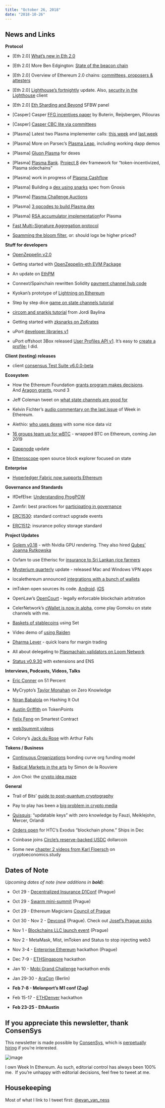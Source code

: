 ```yaml
---
title: "October 26, 2018"
date: "2018-10-26"
---
```


## News and Links

**Protocol**

- \[Eth 2.0\] [What’s new in Eth 2.0](https://t.umblr.com/redirect?z=https%3A%2F%2Fdocs.google.com%2Fdocument%2Fd%2F1rCKtLXlqddOeroUnAFU63LZ1EPIGZEyCmIZDRCwED8o%2Fedit&t=NDBhNGY0MTJmYWFmMGMzNzg4ODYyN2YyMGVmYmVkZGE4OGNiOWY2ZCxFY1Y4ZFNHZg%3D%3D&b=t%3AQ8svKXOQOFn4j1wJ-IeWRA&p=https%3A%2F%2Fwww.weekinethereum.com%2Fpost%2F179492732328%2Foctober-26-2018&m=0)  
    
- \[Eth 2.0\] More Ben Edgington: [State of the beacon chain](https://t.umblr.com/redirect?z=https%3A%2F%2Fmedia.consensys.net%2Fstate-of-ethereum-protocol-2-the-beacon-chain-c6b6a9a69129&t=MTVkMzkzNjRlMjIyOGFkMWEyYTdhOTkyZmYwMTg4YTJhMzA1ZGI1OSxFY1Y4ZFNHZg%3D%3D&b=t%3AQ8svKXOQOFn4j1wJ-IeWRA&p=https%3A%2F%2Fwww.weekinethereum.com%2Fpost%2F179492732328%2Foctober-26-2018&m=0)  
    
- \[Eth 2.0\] Overview of Ethereum 2.0 chains: [committees, proposers & attesters](https://t.umblr.com/redirect?z=https%3A%2F%2Fmedium.com%2Fnearprotocol%2Fdetailed-overview-of-ethereum-2-0-shard-chains-committees-proposers-and-attesters-a9992d2fd103&t=YTY4ZTljNTVmYTNiNTViMjU0YjJkM2M2ZTFlYmFkYWNjZjM0YjU0ZixFY1Y4ZFNHZg%3D%3D&b=t%3AQ8svKXOQOFn4j1wJ-IeWRA&p=https%3A%2F%2Fwww.weekinethereum.com%2Fpost%2F179492732328%2Foctober-26-2018&m=0)  
    
- \[Eth 2.0\] [Lighthouse’s fortnightly](https://t.umblr.com/redirect?z=https%3A%2F%2Flighthouse.sigmaprime.io%2Fupdate-02.html&t=Y2M5MmYxMTIxNGI5MjkxNzZmNWYxNGI0YjdkNzYzOWY4NTQ4YzQxNixFY1Y4ZFNHZg%3D%3D&b=t%3AQ8svKXOQOFn4j1wJ-IeWRA&p=https%3A%2F%2Fwww.weekinethereum.com%2Fpost%2F179492732328%2Foctober-26-2018&m=0) update. Also, [security in the Lighthouse](https://t.umblr.com/redirect?z=https%3A%2F%2Flighthouse.sigmaprime.io%2Ffuzzing-lighthouse.html&t=MTVlYTY3NDQ2ZWMyOTVkNDNhMDI3ZDJkOGU3NTFmOTZmNDg4ZjU2YixFY1Y4ZFNHZg%3D%3D&b=t%3AQ8svKXOQOFn4j1wJ-IeWRA&p=https%3A%2F%2Fwww.weekinethereum.com%2Fpost%2F179492732328%2Foctober-26-2018&m=0) client  
    
- \[Eth 2.0\] [Eth Sharding and Beyond](https://t.umblr.com/redirect?z=https%3A%2F%2Fwww.youtube.com%2Fwatch%3Fv%3DKOt74tuV9Nk&t=Y2FkMjJjOTRjMTM5MWUxMDFhNmJkNTM5NTgzZGI2ODQ2MjM2OWI4YyxFY1Y4ZFNHZg%3D%3D&b=t%3AQ8svKXOQOFn4j1wJ-IeWRA&p=https%3A%2F%2Fwww.weekinethereum.com%2Fpost%2F179492732328%2Foctober-26-2018&m=0) SFBW panel  
    
- \[Casper\] Casper [FFG incentives paper](https://t.umblr.com/redirect?z=https%3A%2F%2Fgithub.com%2Fdaniel-sutd%2Fcasper-paper%2Fblob%2F103521ba005c6816204d4ce9e3c2134477897f70%2Fcasper_economics_basic.pdf&t=MTlmYmJhYWZjYmNiNzU3ZDEzMTNiMzMyYTMyZTQ0ZDhmZmEyZDVjYixFY1Y4ZFNHZg%3D%3D&b=t%3AQ8svKXOQOFn4j1wJ-IeWRA&p=https%3A%2F%2Fwww.weekinethereum.com%2Fpost%2F179492732328%2Foctober-26-2018&m=0) by Buterin, Reijsbergen, Piliouras  
    
- \[Casper\] [Casper CBC lite via committees](https://t.umblr.com/redirect?z=https%3A%2F%2Fethresear.ch%2Ft%2Fcasper-cbc-lite-via-committees%2F3916&t=OWNkNmE1NzJhN2E1YWNhZDMzY2U1OTgwYWJhMWU5M2FhN2VjNWUwZCxFY1Y4ZFNHZg%3D%3D&b=t%3AQ8svKXOQOFn4j1wJ-IeWRA&p=https%3A%2F%2Fwww.weekinethereum.com%2Fpost%2F179492732328%2Foctober-26-2018&m=0)  
    
- \[Plasma\] Latest two Plasma implementer calls: [this week](https://t.umblr.com/redirect?z=https%3A%2F%2Fwww.youtube.com%2Fwatch%3Fv%3DYjTF05SeYxo&t=MmUwZjBmNGIzODIzMWIxNjQyNDQ0YTI1OTM2MTA2ZTkzNzhkOTY1NSxFY1Y4ZFNHZg%3D%3D&b=t%3AQ8svKXOQOFn4j1wJ-IeWRA&p=https%3A%2F%2Fwww.weekinethereum.com%2Fpost%2F179492732328%2Foctober-26-2018&m=0) and [last week](https://t.umblr.com/redirect?z=https%3A%2F%2Fwww.youtube.com%2Fwatch%3Fv%3D0ApUUoWYt8U&t=ZWZkZWViZDZiNDQ3MTYwZTQxNTFkYTQzOWNkOGE4NTNlNGUwNzhhNixFY1Y4ZFNHZg%3D%3D&b=t%3AQ8svKXOQOFn4j1wJ-IeWRA&p=https%3A%2F%2Fwww.weekinethereum.com%2Fpost%2F179492732328%2Foctober-26-2018&m=0)  
    
- \[Plasma\] More on Parsec’s [Plasma Leap](https://t.umblr.com/redirect?z=https%3A%2F%2Fparseclabs.org%2Fblog%2FAnnouncing-Plasma-Leap-Testnet%2F&t=NTRkNTQ3MmEwZmViNmI2MWJlZDJiZTcxMTcxZmQzNmU2Y2M3MTNhNyxFY1Y4ZFNHZg%3D%3D&b=t%3AQ8svKXOQOFn4j1wJ-IeWRA&p=https%3A%2F%2Fwww.weekinethereum.com%2Fpost%2F179492732328%2Foctober-26-2018&m=0), including working dapp demos  
    
- \[Plasma\] [Gluon Plasma](https://t.umblr.com/redirect?z=https%3A%2F%2Fethresear.ch%2Ft%2Fgluon-plasma-full-spec-for-non-custodial-exchanges%2F3931&t=NGJjMDA5M2Y4MGVlNWU4YTg5Yjk3MzZlZjgzMTcyYzk1YmM1NThiNCxFY1Y4ZFNHZg%3D%3D&b=t%3AQ8svKXOQOFn4j1wJ-IeWRA&p=https%3A%2F%2Fwww.weekinethereum.com%2Fpost%2F179492732328%2Foctober-26-2018&m=0) for dexes  
    
- \[Plasma\] [Plasma Bank](https://t.umblr.com/redirect?z=https%3A%2F%2Fethresear.ch%2Ft%2Fplasma-bank-non-custodial-payments-for-generalized-pos-sidechains%2F3923&t=ZjNhN2QyZjlkNzllOTNjZjUzYzhmYWExNTgzOGI3NTdiYjYyMzk4ZCxFY1Y4ZFNHZg%3D%3D&b=t%3AQ8svKXOQOFn4j1wJ-IeWRA&p=https%3A%2F%2Fwww.weekinethereum.com%2Fpost%2F179492732328%2Foctober-26-2018&m=0). [Project 8](https://t.umblr.com/redirect?z=https%3A%2F%2Flucidity.tech%2Fintroducing-project8%2F&t=ZTIxNzc3ZTBmOTBlZDQ1OTJjNzQ2YWM1MjZmNTBkZjQ0NjJjNmNkMCxFY1Y4ZFNHZg%3D%3D&b=t%3AQ8svKXOQOFn4j1wJ-IeWRA&p=https%3A%2F%2Fwww.weekinethereum.com%2Fpost%2F179492732328%2Foctober-26-2018&m=0) dev framework for “token-incentivized, Plasma sidechains”  
    
- \[Plasma\] work in progress of [Plasma Cashflow](https://t.umblr.com/redirect?z=https%3A%2F%2Fhackmd.io%2FDgzmJIRjSzCYvl4lUjZXNQ%3Fview&t=ZGU0Yjg0YTRkMmM3NDUwMjUyMmMzZTk3OWRhYWViZDdlZGI2OTVjNyxFY1Y4ZFNHZg%3D%3D&b=t%3AQ8svKXOQOFn4j1wJ-IeWRA&p=https%3A%2F%2Fwww.weekinethereum.com%2Fpost%2F179492732328%2Foctober-26-2018&m=0)  
    
- \[Plasma\] Building a [dex using snarks](https://t.umblr.com/redirect?z=https%3A%2F%2Fethresear.ch%2Ft%2Fbuilding-a-decentralized-exchange-using-snarks%2F3928&t=NjhkZjVlYmE0OGIxMjk3MTNmN2VmYWE1ZmI3YjM0Y2E4OGVhMzU3MyxFY1Y4ZFNHZg%3D%3D&b=t%3AQ8svKXOQOFn4j1wJ-IeWRA&p=https%3A%2F%2Fwww.weekinethereum.com%2Fpost%2F179492732328%2Foctober-26-2018&m=0) spec from Gnosis  
    
- \[Plasma\] [Plasma Challenge Auctions](https://t.umblr.com/redirect?z=https%3A%2F%2Fethresear.ch%2Ft%2Fplasma-challenge-auctions%2F3899&t=Y2QxNjA0MTI3NTM3ZDRhMGI4Y2ZmMTdlMDg5MDljNzE2NzI0MTZlOSxFY1Y4ZFNHZg%3D%3D&b=t%3AQ8svKXOQOFn4j1wJ-IeWRA&p=https%3A%2F%2Fwww.weekinethereum.com%2Fpost%2F179492732328%2Foctober-26-2018&m=0)  
    
- \[Plasma\] [3 opcodes to build Plasma dex](https://t.umblr.com/redirect?z=https%3A%2F%2Fethresear.ch%2Ft%2Fonly-3-opecodes-are-needed-to-build-dex-on-plasma-chain%2F3897&t=ZTljMTk0MDA5NzUzODgyMzRiODAxMDI0NGRlMDQzMWI5ZTEzMGYwNixFY1Y4ZFNHZg%3D%3D&b=t%3AQ8svKXOQOFn4j1wJ-IeWRA&p=https%3A%2F%2Fwww.weekinethereum.com%2Fpost%2F179492732328%2Foctober-26-2018&m=0)  
    
- \[Plasma\] [RSA accumulator implementation](https://t.umblr.com/redirect?z=https%3A%2F%2Fgithub.com%2Fmatterinc%2FRSAAccumulator%2F&t=MDZmMzlhYzk0ODU3Njc1NGZiM2YxNTYzODYxNTQ5OWI2ZWNlNjk5MCxFY1Y4ZFNHZg%3D%3D&b=t%3AQ8svKXOQOFn4j1wJ-IeWRA&p=https%3A%2F%2Fwww.weekinethereum.com%2Fpost%2F179492732328%2Foctober-26-2018&m=0)for Plasma  
    
- [Fast Multi-Signature Aggregation protocol](https://t.umblr.com/redirect?z=https%3A%2F%2Fethresear.ch%2Ft%2Ffast-multi-signature-aggregation-protocol%2F3912&t=ZmRjNzIwZTFiZDA3YzlhODJlNmRmZGEzZWQxOWEyYTEyMTYyOWIyOCxFY1Y4ZFNHZg%3D%3D&b=t%3AQ8svKXOQOFn4j1wJ-IeWRA&p=https%3A%2F%2Fwww.weekinethereum.com%2Fpost%2F179492732328%2Foctober-26-2018&m=0)  
    
- [Spamming the bloom filter](https://t.umblr.com/redirect?z=https%3A%2F%2Fmedium.com%2F%40naterush1997%2Feth-goes-bloom-filling-up-ethereums-bloom-filters-68d4ce237009&t=NjljOTJhYjI2NWZmNDBjYjcxNWQwZmUzMmZlZmU0MDQ5MDEwMTkyNyxFY1Y4ZFNHZg%3D%3D&b=t%3AQ8svKXOQOFn4j1wJ-IeWRA&p=https%3A%2F%2Fwww.weekinethereum.com%2Fpost%2F179492732328%2Foctober-26-2018&m=0), or: should logx be higher priced?  
    

**Stuff for developers**

- [OpenZeppelin v2.0](https://t.umblr.com/redirect?z=https%3A%2F%2Fblog.zeppelin.solutions%2Fannouncing-openzeppelin-2-0-afb70aaa298d&t=ODFjZDA1ZjIxMDc0OThhNDZmYzA4Y2E0MWRmNGExNmQwMGY1MmU0NyxFY1Y4ZFNHZg%3D%3D&b=t%3AQ8svKXOQOFn4j1wJ-IeWRA&p=https%3A%2F%2Fwww.weekinethereum.com%2Fpost%2F179492732328%2Foctober-26-2018&m=0)  
    
- Getting started with [OpenZeppelin-eth EVM Package](https://t.umblr.com/redirect?z=https%3A%2F%2Fblog.zeppelin.solutions%2Fgetting-started-with-openzeppelin-eth-a-new-stable-and-upgradeable-evm-package-576fb37297d0&t=NjQ2ODUyYmJhOWJlYTA1YzFiNzU1Yzk5OTFkODg1NzBkNjhhODFkZCxFY1Y4ZFNHZg%3D%3D&b=t%3AQ8svKXOQOFn4j1wJ-IeWRA&p=https%3A%2F%2Fwww.weekinethereum.com%2Fpost%2F179492732328%2Foctober-26-2018&m=0)  
    
- An update on [EthPM](https://t.umblr.com/redirect?z=https%3A%2F%2Fmedium.com%2F%40gnidan%2Fethpm-smart-contract-packages-for-developers-81c77481c491&t=MjgzOThhMzliYmU5NTFmMGIyNGQ1ODdkY2FkOWIwMmE1Y2M2NjExZixFY1Y4ZFNHZg%3D%3D&b=t%3AQ8svKXOQOFn4j1wJ-IeWRA&p=https%3A%2F%2Fwww.weekinethereum.com%2Fpost%2F179492732328%2Foctober-26-2018&m=0)  
    
- Connext/Spainchain rewritten Solidity [payment channel hub code](https://t.umblr.com/redirect?z=https%3A%2F%2Fgithub.com%2FConnextProject%2Fcontracts&t=ZmNlZjNkNmY3NDg4MWJjMzg2MTYyZmE3MGE2YzU2NTIxYzBmYjFiMCxFY1Y4ZFNHZg%3D%3D&b=t%3AQ8svKXOQOFn4j1wJ-IeWRA&p=https%3A%2F%2Fwww.weekinethereum.com%2Fpost%2F179492732328%2Foctober-26-2018&m=0)  
    
- Kyokan’s prototype of [Lightning on Ethereum](https://t.umblr.com/redirect?z=https%3A%2F%2Fgithub.com%2Fkyokan%2Fdrawbridge&t=NWE3YjJhODZhNWUzMTFlZGM5OTZlMjA1MmJiNzhmZDk1ODg2YjY4MSxFY1Y4ZFNHZg%3D%3D&b=t%3AQ8svKXOQOFn4j1wJ-IeWRA&p=https%3A%2F%2Fwww.weekinethereum.com%2Fpost%2F179492732328%2Foctober-26-2018&m=0)  
    
- Step by step dice [game on state channels tutorial](https://t.umblr.com/redirect?z=https%3A%2F%2Fmedium.com%2F%40merunasgrincalaitis%2Fhow-to-create-scalable-dapps-and-smart-contracts-in-ethereum-with-state-channels-step-by-step-14318355ba79&t=YTA3MWE0OGU4ZGZiMjA2ZDQ4NGU5YTdmZjY2Y2E3NWUwNmU2YTk1ZixFY1Y4ZFNHZg%3D%3D&b=t%3AQ8svKXOQOFn4j1wJ-IeWRA&p=https%3A%2F%2Fwww.weekinethereum.com%2Fpost%2F179492732328%2Foctober-26-2018&m=0)  
    
- [circom and snarkjs tutorial](https://t.umblr.com/redirect?z=http%3A%2F%2Fiden3.io%2Fblog%2Fcircom-and-snarkjs-tutorial.html&t=OWRkNjEwNTMzODdiOWYzOTQ4ZjAwMmEwYmNhNzlkOGJhZDU3MDhkNyxFY1Y4ZFNHZg%3D%3D&b=t%3AQ8svKXOQOFn4j1wJ-IeWRA&p=https%3A%2F%2Fwww.weekinethereum.com%2Fpost%2F179492732328%2Foctober-26-2018&m=0) from Jordi Baylina  
    
- Getting started with [zksnarks on ZoKrates](https://t.umblr.com/redirect?z=https%3A%2F%2Fblog.gnosis.pm%2Fgetting-started-with-zksnarks-zokrates-61e4f8e66bcc&t=MjQwNjYyOWIwNGQ5ODA0ZDA3YTMyYzg2ODAyNGRlYTZhMGIzOTQ2MixFY1Y4ZFNHZg%3D%3D&b=t%3AQ8svKXOQOFn4j1wJ-IeWRA&p=https%3A%2F%2Fwww.weekinethereum.com%2Fpost%2F179492732328%2Foctober-26-2018&m=0)  
    
- uPort [developer libraries v1](https://t.umblr.com/redirect?z=https%3A%2F%2Fmedium.com%2Fuport%2Freleasing-uport-developer-platform-1-0-97d6f70c5e4a&t=YzMyM2Y3NTNjMDJkZjczNDI3NTViMmI0NmQ3NDY1ZWNlOTg0NWRmYixFY1Y4ZFNHZg%3D%3D&b=t%3AQ8svKXOQOFn4j1wJ-IeWRA&p=https%3A%2F%2Fwww.weekinethereum.com%2Fpost%2F179492732328%2Foctober-26-2018&m=0)  
    
- uPort offshoot 3Box released [User Profiles API v1](https://t.umblr.com/redirect?z=https%3A%2F%2Fmedium.com%2F3box%2Fannouncing-ethereum-profiles-1-0-0-is-live-f0316e15ce23&t=OThhNjcwMjYxMzk1ZDI2N2Q3ZDhkNzI3ZDcwZjM4NzM3NWQ1YTZlZSxFY1Y4ZFNHZg%3D%3D&b=t%3AQ8svKXOQOFn4j1wJ-IeWRA&p=https%3A%2F%2Fwww.weekinethereum.com%2Fpost%2F179492732328%2Foctober-26-2018&m=0). It’s easy to [create a profile](https://t.umblr.com/redirect?z=https%3A%2F%2Falpha.3box.io%2F&t=MmI3YTQxOTkwNWQ5MmU2ZGY3OGJjOWYzYzdlMmJhZTU2ZDg3NGE1NSxFY1Y4ZFNHZg%3D%3D&b=t%3AQ8svKXOQOFn4j1wJ-IeWRA&p=https%3A%2F%2Fwww.weekinethereum.com%2Fpost%2F179492732328%2Foctober-26-2018&m=0); I did.  
    

**Client (testing) releases**  

- client [consensus Test Suite v6.0.0-beta](https://t.umblr.com/redirect?z=https%3A%2F%2Fwww.reddit.com%2Fr%2Fethereum%2Fcomments%2F9r8x36%2Frelease_v600beta1_for_ethereum_consensus_tests%2F&t=MmY4NjEyMDc4N2U3YzY4MmY5YzRlYWM0NTlhMTg0ZDlhMjQ2YjU4MyxFY1Y4ZFNHZg%3D%3D&b=t%3AQ8svKXOQOFn4j1wJ-IeWRA&p=https%3A%2F%2Fwww.weekinethereum.com%2Fpost%2F179492732328%2Foctober-26-2018&m=0)

**Ecosystem**

- How the Ethereum Foundation [grants program makes decisions](https://t.umblr.com/redirect?z=https%3A%2F%2Fblog.ethereum.org%2F2018%2F10%2F24%2Fhow-the-ethereum-foundation-grants-program-makes-decisions%2F&t=M2VhYWVlYmZhOGNiOTQ2NThlN2JlNzg4ZmRmYzMyMjBlZTk0M2IyZCxFY1Y4ZFNHZg%3D%3D&b=t%3AQ8svKXOQOFn4j1wJ-IeWRA&p=https%3A%2F%2Fwww.weekinethereum.com%2Fpost%2F179492732328%2Foctober-26-2018&m=0). And [Aragon grants](https://t.umblr.com/redirect?z=https%3A%2F%2Fblog.aragon.org%2Faragon-nest-third-round-of-grants%2F&t=YzY0MzAyOTQzNzYwN2E5NWM0MDRiNWZmZjYzNDNmZDdlZTMyOGVmMyxFY1Y4ZFNHZg%3D%3D&b=t%3AQ8svKXOQOFn4j1wJ-IeWRA&p=https%3A%2F%2Fwww.weekinethereum.com%2Fpost%2F179492732328%2Foctober-26-2018&m=0), round 3  
    
- Jeff Coleman tweet on [what state channels are good for](https://twitter.com/technocrypto/status/1054832768105041921)  
    
- Kelvin Fichter’s [audio commentary on the last issue](https://t.umblr.com/redirect?z=https%3A%2F%2Fanchor.fm%2Fkelvin-fichter%2Fepisodes%2FWeek-in-Ethereum-October-19--2018-e2eu5u&t=NTA0NjU1NDU4YmY1MzY5NWQ1ZDI5NjRkZjZmZTRlZjkwMWIzMjcxMSxFY1Y4ZFNHZg%3D%3D&b=t%3AQ8svKXOQOFn4j1wJ-IeWRA&p=https%3A%2F%2Fwww.weekinethereum.com%2Fpost%2F179492732328%2Foctober-26-2018&m=0) of Week in Ethereum.  
    
- Alethio: [who uses dexes](https://t.umblr.com/redirect?z=https%3A%2F%2Fmedium.com%2Falethio%2Fon-the-user-base-of-decentralized-exchanges-683c0b6d4e13&t=YjA1MzEwZWJlYWFlYWY5N2EzNWExMTEwZTYzMTgxNzAzMmI0NTVhZSxFY1Y4ZFNHZg%3D%3D&b=t%3AQ8svKXOQOFn4j1wJ-IeWRA&p=https%3A%2F%2Fwww.weekinethereum.com%2Fpost%2F179492732328%2Foctober-26-2018&m=0) with some nice data viz  
    
- [16 groups team up for wBTC](https://t.umblr.com/redirect?z=https%3A%2F%2Fblog.kyber.network%2Fwbtc-a-community-effort-to-bring-bitcoin-to-ethereum-b9b63e3b86e6&t=N2NkMDdjYjQ2M2VkZTgwM2VmMmRkMzE1ODAyNjUwNzg5ZmQ1ZTBlOSxFY1Y4ZFNHZg%3D%3D&b=t%3AQ8svKXOQOFn4j1wJ-IeWRA&p=https%3A%2F%2Fwww.weekinethereum.com%2Fpost%2F179492732328%2Foctober-26-2018&m=0) - wrapped BTC on Ethereum, coming Jan 2019  
    
- [Dappnode](https://t.umblr.com/redirect?z=https%3A%2F%2Fmedium.com%2F%40DAppNode%2Fadvances-in-decentralized-infrastructure-v0-1-6def6d77e7ee&t=NTI1ZjA2OWFhYWNmYTgxYTE5MzVlZTM3ZjM2ZTQ5MDIxNWM5OTQ3NixFY1Y4ZFNHZg%3D%3D&b=t%3AQ8svKXOQOFn4j1wJ-IeWRA&p=https%3A%2F%2Fwww.weekinethereum.com%2Fpost%2F179492732328%2Foctober-26-2018&m=0) update  
    
- [Etheroscope](https://t.umblr.com/redirect?z=https%3A%2F%2Fmedium.com%2Falice-si%2Fetheroscope-unleashing-smart-contract-data-part-1-a541cf74234e&t=OGM1ZTczZWU1ZGZjMjhkZjIyNzdjMGY5YWZkNzA0MWVjNDMxODJkYSxFY1Y4ZFNHZg%3D%3D&b=t%3AQ8svKXOQOFn4j1wJ-IeWRA&p=https%3A%2F%2Fwww.weekinethereum.com%2Fpost%2F179492732328%2Foctober-26-2018&m=0) open source block explorer focused on state  
    

**Enterprise**

- [Hyperledger Fabric now supports Ethereum](https://t.umblr.com/redirect?z=https%3A%2F%2Fwww.hyperledger.org%2Fblog%2F2018%2F10%2F26%2Fhyperledger-fabric-now-supports-ethereum&t=NTgwZWFiMWM5NGYzOTA0MTE4ODY2ZjMyMTU2OWY1MTNkNmFiZjU0MSxFY1Y4ZFNHZg%3D%3D&b=t%3AQ8svKXOQOFn4j1wJ-IeWRA&p=https%3A%2F%2Fwww.weekinethereum.com%2Fpost%2F179492732328%2Foctober-26-2018&m=0)

**Governance and Standards**

- IfDefElse: [Understanding ProgPOW](https://t.umblr.com/redirect?z=https%3A%2F%2Fmedium.com%2F%40ifdefelse%2Funderstanding-progpow-performance-and-tuning-d72713898db3&t=MTVhZWI4NDEyMGU3NDY3MDM3YzE4ZmYxMzVmMzJmZTI4MTczMGFkYSxFY1Y4ZFNHZg%3D%3D&b=t%3AQ8svKXOQOFn4j1wJ-IeWRA&p=https%3A%2F%2Fwww.weekinethereum.com%2Fpost%2F179492732328%2Foctober-26-2018&m=0)  
    
- Zamfir: best practices for [participating in governance](https://t.umblr.com/redirect?z=https%3A%2F%2Fmedium.com%2F%40Vlad_Zamfir%2Fhow-to-participate-in-blockchain-governance-in-good-faith-and-with-good-manners-bd4e16846434&t=NjBkNDU1ZTJhM2FlMDA5NTgwZjIxMTE4ZjRhMjJiNDhkODI1ODUyMyxFY1Y4ZFNHZg%3D%3D&b=t%3AQ8svKXOQOFn4j1wJ-IeWRA&p=https%3A%2F%2Fwww.weekinethereum.com%2Fpost%2F179492732328%2Foctober-26-2018&m=0)  
    
- [ERC1530](https://t.umblr.com/redirect?z=https%3A%2F%2Fgithub.com%2Fethereum%2FEIPs%2Fissues%2F1530&t=YWYwMmQ1OTVjYjNlZmE5NjBhNDc1ODZmYTZhZGFmNDE2ZTc1NzZkZCxFY1Y4ZFNHZg%3D%3D&b=t%3AQ8svKXOQOFn4j1wJ-IeWRA&p=https%3A%2F%2Fwww.weekinethereum.com%2Fpost%2F179492732328%2Foctober-26-2018&m=0): standard contract upgrade events  
    
- [ERC1512](https://t.umblr.com/redirect?z=https%3A%2F%2Fgithub.com%2Fethereum%2FEIPs%2Fpull%2F1512&t=NmY1ZGZjMDhhY2Y0ZWMxMjkyZDk5ZjIxZTg0ODUxOTNiZDRjZDg1ZCxFY1Y4ZFNHZg%3D%3D&b=t%3AQ8svKXOQOFn4j1wJ-IeWRA&p=https%3A%2F%2Fwww.weekinethereum.com%2Fpost%2F179492732328%2Foctober-26-2018&m=0): insurance policy storage standard  
    

**Project Updates**

- [Golem v0.18](https://t.umblr.com/redirect?z=https%3A%2F%2Fblog.golemproject.net%2Fbrass-golem-beta-0-18-0-ddd916007e9c&t=ZDM4YmVhOGE5MmYzYzIxMzVlZmUyMWI4NjhlYTFmNTJmOTNiODhiOSxFY1Y4ZFNHZg%3D%3D&b=t%3AQ8svKXOQOFn4j1wJ-IeWRA&p=https%3A%2F%2Fwww.weekinethereum.com%2Fpost%2F179492732328%2Foctober-26-2018&m=0) - with Nvidia GPU rendering. They also hired [Qubes’ Joanna Rutkowska](https://t.umblr.com/redirect?z=https%3A%2F%2Fblog.golemproject.net%2Fjoanna-rutkowska-joins-golem-as-chief-strategy-security-officer-13f12f0c11c0&t=ZTk2NTViNzNhMDFkNzFlMDg2YTc3ZWY2MmM5MzdjYzk2YjMwMTVjZixFY1Y4ZFNHZg%3D%3D&b=t%3AQ8svKXOQOFn4j1wJ-IeWRA&p=https%3A%2F%2Fwww.weekinethereum.com%2Fpost%2F179492732328%2Foctober-26-2018&m=0)  
    
- Oxfam to use Etherisc for [insurance to Sri Lankan rice farmers](https://t.umblr.com/redirect?z=https%3A%2F%2Fwww.coindesk.com%2Fglobal-charity-oxfam-will-use-ethereum-to-deliver-microinsurance%2F&t=MTYxMDQyZDRkYWI4ZGQzYTM2NzZmYzdhZGY3ZDk1NDgyZTIwOTAzNyxFY1Y4ZFNHZg%3D%3D&b=t%3AQ8svKXOQOFn4j1wJ-IeWRA&p=https%3A%2F%2Fwww.weekinethereum.com%2Fpost%2F179492732328%2Foctober-26-2018&m=0)  
    
- [Mysterium quarterly](https://t.umblr.com/redirect?z=https%3A%2F%2Fmedium.com%2Fmysterium-network%2Fwe-have-exciting-updates-from-q3-2018-7d4199c436d2&t=ZjVhMTZhYzA2OWQzODAxMmNiNjhiOWU5ZjIxNTA0YWQ0OWIzMjhiZSxFY1Y4ZFNHZg%3D%3D&b=t%3AQ8svKXOQOFn4j1wJ-IeWRA&p=https%3A%2F%2Fwww.weekinethereum.com%2Fpost%2F179492732328%2Foctober-26-2018&m=0) update - released Mac and Windows VPN apps  
    
- localethereum announced [integrations with a bunch of wallets](https://t.umblr.com/redirect?z=https%3A%2F%2Fblog.localethereum.com%2Flocalethereum-integrates-with-wallets%2F&t=YzJjY2Q4YjQ2NzFhMGU1MjlkM2FhN2JiNDkwYTM4OTBkY2YzNmI5YSxFY1Y4ZFNHZg%3D%3D&b=t%3AQ8svKXOQOFn4j1wJ-IeWRA&p=https%3A%2F%2Fwww.weekinethereum.com%2Fpost%2F179492732328%2Foctober-26-2018&m=0)  
    
- imToken open sources its code. [Android](https://t.umblr.com/redirect?z=https%3A%2F%2Fgithub.com%2Fconsenlabs%2Ftoken-core-android&t=OGY5N2I3MDA1NzkwYTJlY2ZlODNkMTA4ZWYyZGQ4NjgyN2NhYjNlNSxFY1Y4ZFNHZg%3D%3D&b=t%3AQ8svKXOQOFn4j1wJ-IeWRA&p=https%3A%2F%2Fwww.weekinethereum.com%2Fpost%2F179492732328%2Foctober-26-2018&m=0). [iOS](https://t.umblr.com/redirect?z=https%3A%2F%2Fgithub.com%2Fconsenlabs%2Ftoken-core-ios&t=YjkxNmJlMzIyMWQ3Y2QzNjZlZTc2MjE5YTI1MzY0MGJmMDgzMGM4MixFY1Y4ZFNHZg%3D%3D&b=t%3AQ8svKXOQOFn4j1wJ-IeWRA&p=https%3A%2F%2Fwww.weekinethereum.com%2Fpost%2F179492732328%2Foctober-26-2018&m=0)  
    
- OpenLaw’s [OpenCourt](https://t.umblr.com/redirect?z=https%3A%2F%2Fmedia.consensys.net%2Fopencourt-legally-enforceable-blockchain-based-arbitration-3d7147dbb56f&t=M2RiYzgzMDYxYmMxY2RkMWQ5YzM1YTcxNGJjNjZiMGM1YjQ0YTNlMSxFY1Y4ZFNHZg%3D%3D&b=t%3AQ8svKXOQOFn4j1wJ-IeWRA&p=https%3A%2F%2Fwww.weekinethereum.com%2Fpost%2F179492732328%2Foctober-26-2018&m=0) - legally enforcable blockchain arbitration  
    
- CelerNetwork’s [cWallet is now in alpha](https://t.umblr.com/redirect?z=https%3A%2F%2Fmedium.com%2F%40CelerNetwork%2F1000x-faster-blockchain-games-with-generalized-state-channel-try-it-today-on-cwallet-62a1cf809c94&t=MjUyZGU0YmFlNzllNGEzYzc1OTE3M2MzYmNkYWFjMmRlN2UxYzdiMyxFY1Y4ZFNHZg%3D%3D&b=t%3AQ8svKXOQOFn4j1wJ-IeWRA&p=https%3A%2F%2Fwww.weekinethereum.com%2Fpost%2F179492732328%2Foctober-26-2018&m=0), come play Gomoku on state channels with me.  
    
- [Baskets of stablecoins](https://t.umblr.com/redirect?z=https%3A%2F%2Fmedium.com%2Fset-protocol%2Fstablecoin-diversification-using-set-863dcf3e7bbd&t=MWFjYmViMzRmNjJkNjkzZjhkYjMyOWMyYWIwZGU3YmIwNzk3MDVlMCxFY1Y4ZFNHZg%3D%3D&b=t%3AQ8svKXOQOFn4j1wJ-IeWRA&p=https%3A%2F%2Fwww.weekinethereum.com%2Fpost%2F179492732328%2Foctober-26-2018&m=0) using Set  
    
- Video demo of [using Raiden](https://t.umblr.com/redirect?z=https%3A%2F%2Fwww.youtube.com%2Fwatch%3Ftime_continue%3D87%26v%3DASWeFdHDK-E&t=NTY1ODVlM2M5MGYzZmJkZTRlM2UyZjgwNTZkOTJkYTBiNGYzM2ZkOCxFY1Y4ZFNHZg%3D%3D&b=t%3AQ8svKXOQOFn4j1wJ-IeWRA&p=https%3A%2F%2Fwww.weekinethereum.com%2Fpost%2F179492732328%2Foctober-26-2018&m=0)  
    
- [Dharma Lever](https://t.umblr.com/redirect?z=https%3A%2F%2Flever.dharma.io%2F&t=MGQxNzQ2YzJmYjhjZDA3MjRjNGQxNTJiMThlNmE0MTg0MTcwYTliNSxFY1Y4ZFNHZg%3D%3D&b=t%3AQ8svKXOQOFn4j1wJ-IeWRA&p=https%3A%2F%2Fwww.weekinethereum.com%2Fpost%2F179492732328%2Foctober-26-2018&m=0) - quick loans for margin trading  
    
- All about delegating to [Plasmachain validators on Loom Network](https://t.umblr.com/redirect?z=https%3A%2F%2Fmedium.com%2Floom-network%2Fhow-you-can-become-a-plasmachain-delegator-and-help-put-the-d-in-dpos-75177a4bac99&t=OWNiNjFhODNhYmEyY2E3NjhiNThiZGEzNDcyMjI1YTY2YTlmNzNiZixFY1Y4ZFNHZg%3D%3D&b=t%3AQ8svKXOQOFn4j1wJ-IeWRA&p=https%3A%2F%2Fwww.weekinethereum.com%2Fpost%2F179492732328%2Foctober-26-2018&m=0)  
    
- [Status v0.9.30](https://t.umblr.com/redirect?z=https%3A%2F%2Four.status.im%2Fv0-9-30-release-extensions-ens-security%2F&t=M2NkOGJmMjkwNzk4OGVlZjRhMzJhMGM5NjgxYTFhMzZlMzcyZTJjNixFY1Y4ZFNHZg%3D%3D&b=t%3AQ8svKXOQOFn4j1wJ-IeWRA&p=https%3A%2F%2Fwww.weekinethereum.com%2Fpost%2F179492732328%2Foctober-26-2018&m=0) with extensions and ENS  
    

**Interviews, Podcasts, Videos, Talks**

- [Eric Conner](https://t.umblr.com/redirect?z=https%3A%2F%2Fitunes.apple.com%2Fus%2Fpodcast%2F51percent-crypto-research-podcast%2Fid1438148082%3Fmt%3D2%23&t=ODQyZmJhZDc3NzYzOWI5OTgxNDg0ZDEyZmQxM2JkMjYxZTM3MjhiZixFY1Y4ZFNHZg%3D%3D&b=t%3AQ8svKXOQOFn4j1wJ-IeWRA&p=https%3A%2F%2Fwww.weekinethereum.com%2Fpost%2F179492732328%2Foctober-26-2018&m=0) on 51 Percent  
    
- MyCrypto’s [Taylor Monahan](https://t.umblr.com/redirect?z=https%3A%2F%2Fwww.zeroknowledge.fm%2F48&t=NDlkM2RjOWYzMTBhY2I5OWQ2MmFlNWI3NWFjYWYxZWIzMDZjZWVmNCxFY1Y4ZFNHZg%3D%3D&b=t%3AQ8svKXOQOFn4j1wJ-IeWRA&p=https%3A%2F%2Fwww.weekinethereum.com%2Fpost%2F179492732328%2Foctober-26-2018&m=0) on Zero Knowledge  
    
- [Niran Babalola](https://t.umblr.com/redirect?z=https%3A%2F%2Fthebitcoinpodcast.com%2Fhashing-it-out-28%2F&t=MDM1YjcyMTdhNzVlNTM1ZGNkOTMyMDQzNzkwYTI5ZWI0ZTVmOTljMixFY1Y4ZFNHZg%3D%3D&b=t%3AQ8svKXOQOFn4j1wJ-IeWRA&p=https%3A%2F%2Fwww.weekinethereum.com%2Fpost%2F179492732328%2Foctober-26-2018&m=0) on Hashing It Out  
    
- [Austin Griffith](https://t.umblr.com/redirect?z=https%3A%2F%2Fsoundcloud.com%2Ftokenpoints%2F1-austin-griffith&t=ODUwYjQ1NzUzMzM2OTViMTI1YWZiMTM5NmQ1YmFjYmY4NTRlMDAyNyxFY1Y4ZFNHZg%3D%3D&b=t%3AQ8svKXOQOFn4j1wJ-IeWRA&p=https%3A%2F%2Fwww.weekinethereum.com%2Fpost%2F179492732328%2Foctober-26-2018&m=0) on TokenPoints  
    
- [Felix Feng](https://t.umblr.com/redirect?z=https%3A%2F%2Fwww.thesmartestcontract.com%2F23&t=MmQ2NDMxODgyZTEzNzljNTFmNjNkMzM3ZGQ4ZDZmNzFiMWQ2YjNjMixFY1Y4ZFNHZg%3D%3D&b=t%3AQ8svKXOQOFn4j1wJ-IeWRA&p=https%3A%2F%2Fwww.weekinethereum.com%2Fpost%2F179492732328%2Foctober-26-2018&m=0) on Smartest Contract  
    
- [web3summit videos](https://t.umblr.com/redirect?z=https%3A%2F%2Fwww.youtube.com%2Fwatch%3Fv%3DNNhJYo9g8nQ%26list%3DPLxVihxZC42nHlc7J-UqeS-asagbehBeh3&t=NzMyMmZiMDBhMjJkZmU5ZGMxMDFhZWMyMDUyZGVlYmJjYjgwY2VmMixFY1Y4ZFNHZg%3D%3D&b=t%3AQ8svKXOQOFn4j1wJ-IeWRA&p=https%3A%2F%2Fwww.weekinethereum.com%2Fpost%2F179492732328%2Foctober-26-2018&m=0)  
    
- Colony’s [Jack du Rose](https://t.umblr.com/redirect?z=https%3A%2F%2Fsoundcloud.com%2Farthurfalls%2Fthe-third-web-10-jack-du-rose-colony-coase&t=ZjYxZTg2MmRlYzQ1MDkyZjIxMjUzY2JkMTM3YWZlYmE1ZGQ0OTI2MCxFY1Y4ZFNHZg%3D%3D&b=t%3AQ8svKXOQOFn4j1wJ-IeWRA&p=https%3A%2F%2Fwww.weekinethereum.com%2Fpost%2F179492732328%2Foctober-26-2018&m=0) with Arthur Falls  
    

**Tokens / Business**

- [Continuous Organizations](https://t.umblr.com/redirect?z=https%3A%2F%2Fmedium.com%2F%40thibauld%2Fintroducing-continuous-organizations-22ad9d1f63b7&t=NTg0NmJjZDBiMWYyNGE0OTU4NGNjODRkOGFkMGQ2OGRlZDg3YjkyNixFY1Y4ZFNHZg%3D%3D&b=t%3AQ8svKXOQOFn4j1wJ-IeWRA&p=https%3A%2F%2Fwww.weekinethereum.com%2Fpost%2F179492732328%2Foctober-26-2018&m=0) bonding curve org funding model  
    
- [Radical Markets in the arts](https://t.umblr.com/redirect?z=https%3A%2F%2Fmedium.com%2F%40simondlr%2Fradical-markets-in-the-arts-13c27d3b7283&t=YjJhOTM2Y2EzY2M2Y2Q4MDAzOWNjZTg2ZTJlZjVlYjM4MmViNGZhMCxFY1Y4ZFNHZg%3D%3D&b=t%3AQ8svKXOQOFn4j1wJ-IeWRA&p=https%3A%2F%2Fwww.weekinethereum.com%2Fpost%2F179492732328%2Foctober-26-2018&m=0) by Simon de la Rouviere  
    
- Jon Choi: the [crypto idea maze](https://t.umblr.com/redirect?z=https%3A%2F%2Fjonchoi.com%2Fcryptoideamaze%2F&t=Yjc5MDU1NzRjZDVhYzg3ZTVhMzBjZDg0ZDJkMjAwZmY3MWJkYmQyZSxFY1Y4ZFNHZg%3D%3D&b=t%3AQ8svKXOQOFn4j1wJ-IeWRA&p=https%3A%2F%2Fwww.weekinethereum.com%2Fpost%2F179492732328%2Foctober-26-2018&m=0)  
    

**General**

- Trail of Bits’ [guide to post-quantum cryptography](https://t.umblr.com/redirect?z=https%3A%2F%2Fblog.trailofbits.com%2F2018%2F10%2F22%2Fa-guide-to-post-quantum-cryptography%2F&t=Yzk1YWJiNmI0MzgzNDIyNDQyMGFjZmJlM2E5Y2VmMzMwM2FkYmRkZSxFY1Y4ZFNHZg%3D%3D&b=t%3AQ8svKXOQOFn4j1wJ-IeWRA&p=https%3A%2F%2Fwww.weekinethereum.com%2Fpost%2F179492732328%2Foctober-26-2018&m=0)  
    
- Pay to play has been a [big problem in crypto media](https://t.umblr.com/redirect?z=https%3A%2F%2Fbreakermag.com%2Fwe-asked-crypto-news-outlets-if-theyd-take-money-to-cover-a-project-more-than-half-said-yes%2F&t=NmQ0YWI2NTliZDVmYWYzYjkwMGIyMDY2MTA5MjEyM2RjNjg2MGUwYSxFY1Y4ZFNHZg%3D%3D&b=t%3AQ8svKXOQOFn4j1wJ-IeWRA&p=https%3A%2F%2Fwww.weekinethereum.com%2Fpost%2F179492732328%2Foctober-26-2018&m=0)  
    
- [Quisquis](https://t.umblr.com/redirect?z=https%3A%2F%2Feprint.iacr.org%2F2018%2F990.pdf&t=OTE2MGYwMjg0ODcyZGE4NjQ0Yjg5ZjQ2MzY2MTQ3NjhiMGRlYzkxZixFY1Y4ZFNHZg%3D%3D&b=t%3AQ8svKXOQOFn4j1wJ-IeWRA&p=https%3A%2F%2Fwww.weekinethereum.com%2Fpost%2F179492732328%2Foctober-26-2018&m=0): “updatable keys” with zero knowledge by Fauzi, Meiklejohn, Mercer, Orlandi  
    
- [Orders open](https://t.umblr.com/redirect?z=https%3A%2F%2Fwww.htcexodus.com%2Fus%2F&t=ZmYwZjFlYWYyMDQwMWE5YjI0NTI4NDgxZTY3NGJmYWJhOWRhNWFmMixFY1Y4ZFNHZg%3D%3D&b=t%3AQ8svKXOQOFn4j1wJ-IeWRA&p=https%3A%2F%2Fwww.weekinethereum.com%2Fpost%2F179492732328%2Foctober-26-2018&m=0) for HTC’s Exodus “blockchain phone.” Ships in Dec  
    
- Coinbase joins [Circle’s reserve-backed USDC](https://t.umblr.com/redirect?z=https%3A%2F%2Fblog.coinbase.com%2Fcoinbase-and-circle-announce-the-launch-of-usdc-a-digital-dollar-2cd6548d237&t=NjAxMDFjZjJiNWMxOGI1OTA4MDZiMGI5YjI1OWQwZjlkNTQ3Mjk5NixFY1Y4ZFNHZg%3D%3D&b=t%3AQ8svKXOQOFn4j1wJ-IeWRA&p=https%3A%2F%2Fwww.weekinethereum.com%2Fpost%2F179492732328%2Foctober-26-2018&m=0) dollarcoin  
    
- Some new [chapter 2 videos from Karl Floersch](https://t.umblr.com/redirect?z=https%3A%2F%2Fwww.youtube.com%2Fchannel%2FUCGagQMCWglF-oGt8HKZfHNg&t=OWRhZDliMGJmY2M4OGYzNzcwMmM4OTE2ZWRlYWMxYmNiY2MzYjJmNSxFY1Y4ZFNHZg%3D%3D&b=t%3AQ8svKXOQOFn4j1wJ-IeWRA&p=https%3A%2F%2Fwww.weekinethereum.com%2Fpost%2F179492732328%2Foctober-26-2018&m=0) on cryptoeconomics.study  
    

## Dates of Note

_Upcoming dates of note (new additions in **bold**)_:

- Oct 29 - [Decentralized Insurance D1Conf](https://t.umblr.com/redirect?z=https%3A%2F%2Fd1conf.com%2F&t=MGRkMDIxOTUyN2UyN2ZmZDI4NzhlOWJkMjAzZjE3YzI1N2FjMGMyMCxFY1Y4ZFNHZg%3D%3D&b=t%3AQ8svKXOQOFn4j1wJ-IeWRA&p=https%3A%2F%2Fwww.weekinethereum.com%2Fpost%2F179492732328%2Foctober-26-2018&m=0) (Prague)  
    
- Oct 29 - [Swarm mini-summit](https://t.umblr.com/redirect?z=https%3A%2F%2Four.status.im%2Fswarm-mini-summit-at-the-national-house-smichov%2F&t=ZmY3MTBlMGFjNGRiZDg5ZjY5MTQxODFjYTg4YjA1NjdmMzljOTg0NyxFY1Y4ZFNHZg%3D%3D&b=t%3AQ8svKXOQOFn4j1wJ-IeWRA&p=https%3A%2F%2Fwww.weekinethereum.com%2Fpost%2F179492732328%2Foctober-26-2018&m=0) (Prague)  
    
- Oct 29 - Ethereum Magicians [Council of Prague](https://t.umblr.com/redirect?z=https%3A%2F%2Fwww.picatic.com%2Fethmagicians-prague-2018&t=Y2M3NzEzZWE1YWZmMmNhMzBlYjRkNzEwZWQzMmYzZWEzNjNkOTQ1OCxFY1Y4ZFNHZg%3D%3D&b=t%3AQ8svKXOQOFn4j1wJ-IeWRA&p=https%3A%2F%2Fwww.weekinethereum.com%2Fpost%2F179492732328%2Foctober-26-2018&m=0)  
    
- Oct 30 - Nov 2 - [Devcon4](https://t.umblr.com/redirect?z=https%3A%2F%2Fdevcon.ethereum.org%2F&t=M2FlM2UwZWVjYmZiZmI5ZTMwN2U1M2VlZGQwODA4MGU4YzM4MGM5ZCxFY1Y4ZFNHZg%3D%3D&b=t%3AQ8svKXOQOFn4j1wJ-IeWRA&p=https%3A%2F%2Fwww.weekinethereum.com%2Fpost%2F179492732328%2Foctober-26-2018&m=0) (Prague). Check out [Josef’s Prague picks](https://t.umblr.com/redirect?z=https%3A%2F%2Fwww.google.com%2Fmaps%2Fd%2Fu%2F0%2Fviewer%3Fmid%3D1kuXwf3nWF06App9evM87BTzPGA9U-6Rz%26ll%3D50.05771647696363%252C14.43603214999996%26z%3D3&t=ZjA3ZjBlYmQzZWEwNGE5ZDMwMzQxZTY5ZjlhYmJlYTlmNDA0M2FlMyxFY1Y4ZFNHZg%3D%3D&b=t%3AQ8svKXOQOFn4j1wJ-IeWRA&p=https%3A%2F%2Fwww.weekinethereum.com%2Fpost%2F179492732328%2Foctober-26-2018&m=0)  
    
- Nov 1 - [Blockchains LLC launch event](https://twitter.com/BlockchainsLLC/status/1051995144579252224) (Prague)  
    
- Nov 2 - MetaMask, Mist, imToken and Status to stop injecting web3  
    
- Nov 3-4 - [Enterprise Ethereum](https://t.umblr.com/redirect?z=https%3A%2F%2Fpegasys.tech%2Fhackathon%2F&t=NDM5MWIzNWE4OGJmYzIxYjMzYzgyMjMwZDk2ZDEzMDExMDgwYTU4MixFY1Y4ZFNHZg%3D%3D&b=t%3AQ8svKXOQOFn4j1wJ-IeWRA&p=https%3A%2F%2Fwww.weekinethereum.com%2Fpost%2F179492732328%2Foctober-26-2018&m=0) hackathon (Prague)  
    
- Dec 7-9 - [ETHSingapore](https://t.umblr.com/redirect?z=https%3A%2F%2Fethsingapore.co%2F&t=NTA1NDRjN2I0NmVhNGI5MjI5Yjg0YWQyOWM3M2EwMmRiZjQ3NGZjZCxFY1Y4ZFNHZg%3D%3D&b=t%3AQ8svKXOQOFn4j1wJ-IeWRA&p=https%3A%2F%2Fwww.weekinethereum.com%2Fpost%2F179492732328%2Foctober-26-2018&m=0) hackathon  
    
- Jan 10 - [Mobi Grand Challenge](https://t.umblr.com/redirect?z=https%3A%2F%2Fmobihacks.devpost.com%2F&t=MzUyYjFhN2I3YzI3NDQ5NWVlMjJhMTZmYjA0MGRmZDMzMjU1NTg0MyxFY1Y4ZFNHZg%3D%3D&b=t%3AQ8svKXOQOFn4j1wJ-IeWRA&p=https%3A%2F%2Fwww.weekinethereum.com%2Fpost%2F179492732328%2Foctober-26-2018&m=0) hackathon ends  
    
- Jan 29-30 - [AraCon](https://t.umblr.com/redirect?z=https%3A%2F%2Fblog.aragon.org%2Fannouncing-aracon-the-aragon-conference%2F&t=OTBhZjVjNzMzNjVhM2VkOTkzMWIzYTcyZDljMDI0MjJiMWY1MmY4ZixFY1Y4ZFNHZg%3D%3D&b=t%3AQ8svKXOQOFn4j1wJ-IeWRA&p=https%3A%2F%2Fwww.weekinethereum.com%2Fpost%2F179492732328%2Foctober-26-2018&m=0) (Berlin)  
    
- **Feb 7-8 - Melonport’s M1 conf (Zug)**  
    
- Feb 15-17 - [ETHDenver](https://t.umblr.com/redirect?z=https%3A%2F%2Fwww.ethdenver.com%2F&t=MjVlNGVhMWM5NGEzNzcxYjcyMjVhMzU4ZTlkOTA4N2Y0ZWY2ZDMzNCxFY1Y4ZFNHZg%3D%3D&b=t%3AQ8svKXOQOFn4j1wJ-IeWRA&p=https%3A%2F%2Fwww.weekinethereum.com%2Fpost%2F179492732328%2Foctober-26-2018&m=0) hackathon  
    
- **Feb 23-25 - EthAustin**  
    

## If you appreciate this newsletter, thank ConsenSys

This newsletter is made possible by [ConsenSys](https://t.umblr.com/redirect?z=https%3A%2F%2Fconsensys.net%2F&t=NWFhYzQwNDQ4M2Y5YzQyZTA3MWNiZThmODE4ZGMxODA1ZDJmODI0YSxFY1Y4ZFNHZg%3D%3D&b=t%3AQ8svKXOQOFn4j1wJ-IeWRA&p=https%3A%2F%2Fwww.weekinethereum.com%2Fpost%2F179492732328%2Foctober-26-2018&m=0), which is [perpetually hiring](https://t.umblr.com/redirect?z=http%3A%2F%2Fgrnh.se%2Fslxih51&t=MTM5MzE4MDkyNDFhMWI4NTA5ZDJkYjZiM2M2MmIwZDQzYTRiZDE4ZixFY1Y4ZFNHZg%3D%3D&b=t%3AQ8svKXOQOFn4j1wJ-IeWRA&p=https%3A%2F%2Fwww.weekinethereum.com%2Fpost%2F179492732328%2Foctober-26-2018&m=0) if you’re interested.  
  

![image](https://66.media.tumblr.com/e25d646c06cd8f6f4de08c91d301ee95/tumblr_inline_ph9wb5XjWb1rxca3y_250.jpg)

  
I own Week In Ethereum. As such, editorial control has always been 100% me.  If you’re unhappy with editorial decisions, feel free to tweet at me.

## Housekeeping

  
Most of what I link to I tweet first: [@evan\_van\_ness](https://twitter.com/evan_van_ness)
